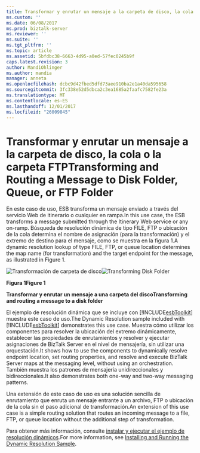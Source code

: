 ```yaml
---
title: Transformar y enrutar un mensaje a la carpeta de disco, la cola o la carpeta FTP | Documentos de Microsoft
ms.custom: ''
ms.date: 06/08/2017
ms.prod: biztalk-server
ms.reviewer: ''
ms.suite: ''
ms.tgt_pltfrm: ''
ms.topic: article
ms.assetid: 5bfdbc38-6663-4d95-a0ed-57fec0245b9f
caps.latest.revision: 3
author: MandiOhlinger
ms.author: mandia
manager: anneta
ms.openlocfilehash: dcbc9d42fbed5dfd73aee910ba2e1a40da595658
ms.sourcegitcommit: 3fc338e52d5dbca2c3ea1685a2faafc7582fe23a
ms.translationtype: MT
ms.contentlocale: es-ES
ms.lasthandoff: 12/01/2017
ms.locfileid: "26009845"
---
```

# <a name="transforming-and-routing-a-message-to-disk-folder-queue-or-ftp-folder"></a><span data-ttu-id="766b4-102">Transformar y enrutar un mensaje a la carpeta de disco, la cola o la carpeta FTP</span><span class="sxs-lookup"><span data-stu-id="766b4-102">Transforming and Routing a Message to Disk Folder, Queue, or FTP Folder</span></span>
<span data-ttu-id="766b4-103">En este caso de uso, ESB transforma un mensaje enviado a través del servicio Web de itinerario o cualquier en rampa.</span><span class="sxs-lookup"><span data-stu-id="766b4-103">In this use case, the ESB transforms a message submitted through the Itinerary Web service or any on-ramp.</span></span> <span data-ttu-id="766b4-104">Búsqueda de resolución dinámica de tipo FILE, FTP o ubicación de la cola determina el nombre de asignación (para la transformación) y el extremo de destino para el mensaje, como se muestra en la figura 1.</span><span class="sxs-lookup"><span data-stu-id="766b4-104">A dynamic resolution lookup of type FILE, FTP, or queue location determines the map name (for transformation) and the target endpoint for the message, as illustrated in Figure 1.</span></span>  
  
 <span data-ttu-id="766b4-105">![Transformación de carpeta de disco](../esb-toolkit/media/ch3-transformingdiskfolder.gif "Ch3-TransformingDiskFolder")</span><span class="sxs-lookup"><span data-stu-id="766b4-105">![Transforming Disk Folder](../esb-toolkit/media/ch3-transformingdiskfolder.gif "Ch3-TransformingDiskFolder")</span></span>  
  
 <span data-ttu-id="766b4-106">**Figura 1**</span><span class="sxs-lookup"><span data-stu-id="766b4-106">**Figure 1**</span></span>  
  
 <span data-ttu-id="766b4-107">**Transformar y enrutar un mensaje a una carpeta del disco**</span><span class="sxs-lookup"><span data-stu-id="766b4-107">**Transforming and routing a message to a disk folder**</span></span>  
  
 <span data-ttu-id="766b4-108">El ejemplo de resolución dinámica que se incluye con [!INCLUDE[esbToolkit](../includes/esbtoolkit-md.md)] muestra este caso de uso.</span><span class="sxs-lookup"><span data-stu-id="766b4-108">The Dynamic Resolution sample included with [!INCLUDE[esbToolkit](../includes/esbtoolkit-md.md)] demonstrates this use case.</span></span> <span data-ttu-id="766b4-109">Muestra cómo utilizar los componentes para resolver la ubicación del extremo dinámicamente, establecer las propiedades de enrutamientos y resolver y ejecutar asignaciones de BizTalk Server en el nivel de mensajería, sin utilizar una orquestación.</span><span class="sxs-lookup"><span data-stu-id="766b4-109">It shows how to use the components to dynamically resolve endpoint location, set routing properties, and resolve and execute BizTalk Server maps at the messaging level, without using an orchestration.</span></span> <span data-ttu-id="766b4-110">También muestra los patrones de mensajería unidireccionales y bidireccionales.</span><span class="sxs-lookup"><span data-stu-id="766b4-110">It also demonstrates both one-way and two-way messaging patterns.</span></span>  
  
 <span data-ttu-id="766b4-111">Una extensión de este caso de uso es una solución sencilla de enrutamiento que enruta un mensaje entrante a un archivo, FTP o ubicación de la cola sin el paso adicional de transformación.</span><span class="sxs-lookup"><span data-stu-id="766b4-111">An extension of this use case is a simple routing solution that routes an incoming message to a file, FTP, or queue location without the additional step of transformation.</span></span>  
  
 <span data-ttu-id="766b4-112">Para obtener más información, consulte [instalar y ejecutar el ejemplo de resolución dinámicos](../esb-toolkit/installing-and-running-the-dynamic-resolution-sample.md).</span><span class="sxs-lookup"><span data-stu-id="766b4-112">For more information, see [Installing and Running the Dynamic Resolution Sample](../esb-toolkit/installing-and-running-the-dynamic-resolution-sample.md).</span></span>